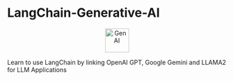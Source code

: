 # LangChain-Generative-AI

<div align="center">
  <img src="https://go-skill-icons.vercel.app/api/icons?i=langchain,chatgpt,gemini,ollama,pinecone" alt="GenAI"  height="55"/>
</div>

Learn to use LangChain by linking OpenAI GPT, Google Gemini and LLAMA2 for LLM Applications